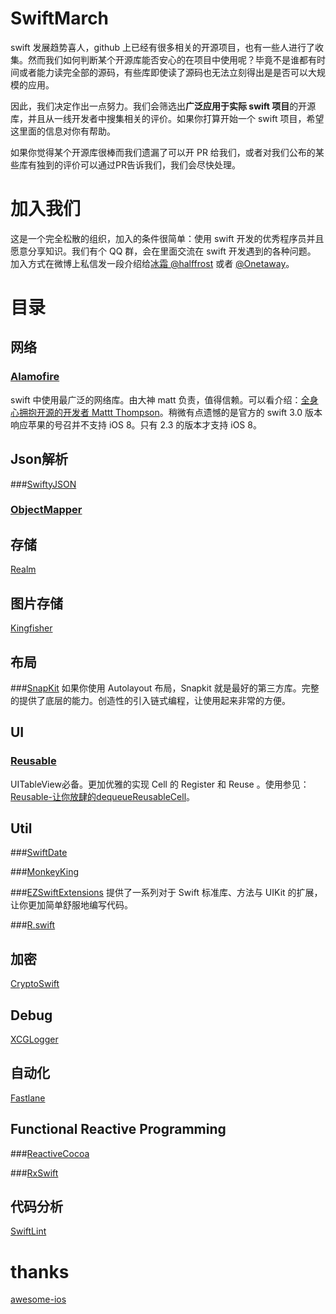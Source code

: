 # SwiftMarch
swift 发展趋势喜人，github 上已经有很多相关的开源项目，也有一些人进行了收集。然而我们如何判断某个开源库能否安心的在项目中使用呢？毕竟不是谁都有时间或者能力读完全部的源码，有些库即使读了源码也无法立刻得出是是否可以大规模的应用。

因此，我们决定作出一点努力。我们会筛选出**广泛应用于实际 swift 项目**的开源库，并且从一线开发者中搜集相关的评价。如果你打算开始一个 swift 项目，希望这里面的信息对你有帮助。

如果你觉得某个开源库很棒而我们遗漏了可以开 PR 给我们，或者对我们公布的某些库有独到的评价可以通过PR告诉我们，我们会尽快处理。

# 加入我们
这是一个完全松散的组织，加入的条件很简单：使用 swift 开发的优秀程序员并且愿意分享知识。我们有个 QQ 群，会在里面交流在 swift 开发遇到的各种问题。
加入方式在微博上私信发一段介绍给[冰霜 @halffrost]( http://weibo.com/u/1936502837) 或者 [@Onetaway](http://weibo.com/u/1683298872)。

# 目录

## 网络
###  [Alamofire](https://github.com/Alamofire/Alamofire)
 swift 中使用最广泛的网络库。由大神 matt 负责，值得信赖。可以看介绍：[全身心拥抱开源的开发者 Mattt Thompson](https://github.com/ipader/SwiftGuide/wiki/全身心拥抱开源的开发者-Mattt-Thompson)。稍微有点遗憾的是官方的 swift 3.0 版本响应苹果的号召并不支持 iOS 8。只有 2.3 的版本才支持 iOS 8。

## Json解析
###[SwiftyJSON](https://github.com/SwiftyJSON/SwiftyJSON)

### [ObjectMapper](https://github.com/Hearst-DD/ObjectMapper)

## 存储
[Realm](https://realm.io/cn)

## 图片存储
[Kingfisher](https://github.com/onevcat/Kingfisher)

## 布局
###[SnapKit](https://github.com/SnapKit/SnapKit)
如果你使用 Autolayout 布局，Snapkit 就是最好的第三方库。完整的提供了底层的能力。创造性的引入链式编程，让使用起来非常的方便。

## UI
### [Reusable](https://github.com/AliSoftware/Reusable)
UITableView必备。更加优雅的实现 Cell 的 Register 和 Reuse 。使用参见：[Reusable-让你放肆的dequeueReusableCell](http://www.jianshu.com/p/255e02337176)。

## Util
###[SwiftDate](https://github.com/malcommac/SwiftDate)

###[MonkeyKing](https://github.com/nixzhu/MonkeyKing)

###[EZSwiftExtensions](https://github.com/goktugyil/EZSwiftExtensions)
提供了一系列对于 Swift 标准库、方法与 UIKit 的扩展，让你更加简单舒服地编写代码。

###[R.swift](https://github.com/mac-cain13/R.swift)

## 加密
[CryptoSwift](https://github.com/krzyzanowskim/CryptoSwift)

## Debug
[XCGLogger](https://github.com/DaveWoodCom/XCGLogger)

## 自动化
[Fastlane](https://github.com/fastlane/fastlane)

## Functional Reactive Programming
###[ReactiveCocoa](https://github.com/ReactiveCocoa/ReactiveCocoa)

###[RxSwift](https://github.com/ReactiveX/RxSwift)

## 代码分析
[SwiftLint](https://github.com/realm/SwiftLint)

# thanks
[awesome-ios](https://github.com/vsouza/awesome-ios)



